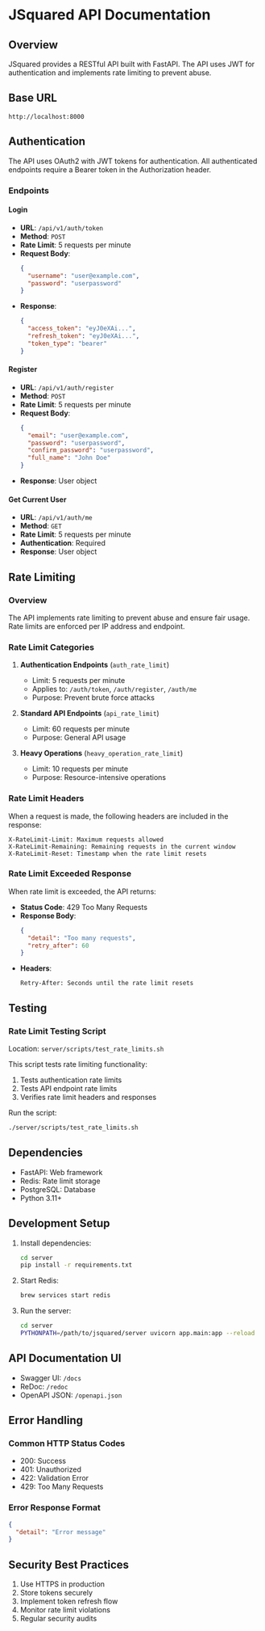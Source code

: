 # JSquared API Documentation

## Overview

JSquared provides a RESTful API built with FastAPI. The API uses JWT for authentication and implements rate limiting to prevent abuse.

## Base URL

```
http://localhost:8000
```

## Authentication

The API uses OAuth2 with JWT tokens for authentication. All authenticated endpoints require a Bearer token in the Authorization header.

### Endpoints

#### Login
- **URL**: `/api/v1/auth/token`
- **Method**: `POST`
- **Rate Limit**: 5 requests per minute
- **Request Body**:
  ```json
  {
    "username": "user@example.com",
    "password": "userpassword"
  }
  ```
- **Response**:
  ```json
  {
    "access_token": "eyJ0eXAi...",
    "refresh_token": "eyJ0eXAi...",
    "token_type": "bearer"
  }
  ```

#### Register
- **URL**: `/api/v1/auth/register`
- **Method**: `POST`
- **Rate Limit**: 5 requests per minute
- **Request Body**:
  ```json
  {
    "email": "user@example.com",
    "password": "userpassword",
    "confirm_password": "userpassword",
    "full_name": "John Doe"
  }
  ```
- **Response**: User object

#### Get Current User
- **URL**: `/api/v1/auth/me`
- **Method**: `GET`
- **Rate Limit**: 5 requests per minute
- **Authentication**: Required
- **Response**: User object

## Rate Limiting

### Overview
The API implements rate limiting to prevent abuse and ensure fair usage. Rate limits are enforced per IP address and endpoint.

### Rate Limit Categories

1. **Authentication Endpoints** (`auth_rate_limit`)
   - Limit: 5 requests per minute
   - Applies to: `/auth/token`, `/auth/register`, `/auth/me`
   - Purpose: Prevent brute force attacks

2. **Standard API Endpoints** (`api_rate_limit`)
   - Limit: 60 requests per minute
   - Purpose: General API usage

3. **Heavy Operations** (`heavy_operation_rate_limit`)
   - Limit: 10 requests per minute
   - Purpose: Resource-intensive operations

### Rate Limit Headers

When a request is made, the following headers are included in the response:

```
X-RateLimit-Limit: Maximum requests allowed
X-RateLimit-Remaining: Remaining requests in the current window
X-RateLimit-Reset: Timestamp when the rate limit resets
```

### Rate Limit Exceeded Response

When rate limit is exceeded, the API returns:

- **Status Code**: 429 Too Many Requests
- **Response Body**:
  ```json
  {
    "detail": "Too many requests",
    "retry_after": 60
  }
  ```
- **Headers**:
  ```
  Retry-After: Seconds until the rate limit resets
  ```

## Testing

### Rate Limit Testing Script

Location: `server/scripts/test_rate_limits.sh`

This script tests rate limiting functionality:
1. Tests authentication rate limits
2. Tests API endpoint rate limits
3. Verifies rate limit headers and responses

Run the script:
```bash
./server/scripts/test_rate_limits.sh
```

## Dependencies

- FastAPI: Web framework
- Redis: Rate limit storage
- PostgreSQL: Database
- Python 3.11+

## Development Setup

1. Install dependencies:
   ```bash
   cd server
   pip install -r requirements.txt
   ```

2. Start Redis:
   ```bash
   brew services start redis
   ```

3. Run the server:
   ```bash
   cd server
   PYTHONPATH=/path/to/jsquared/server uvicorn app.main:app --reload
   ```

## API Documentation UI

- Swagger UI: `/docs`
- ReDoc: `/redoc`
- OpenAPI JSON: `/openapi.json`

## Error Handling

### Common HTTP Status Codes

- 200: Success
- 401: Unauthorized
- 422: Validation Error
- 429: Too Many Requests

### Error Response Format

```json
{
  "detail": "Error message"
}
```

## Security Best Practices

1. Use HTTPS in production
2. Store tokens securely
3. Implement token refresh flow
4. Monitor rate limit violations
5. Regular security audits
